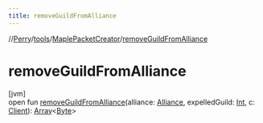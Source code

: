 ```yaml
---
title: removeGuildFromAlliance
---
```

//[Perry](../../../index.html)/[tools](../index.html)/[MaplePacketCreator](index.html)/[removeGuildFromAlliance](remove-guild-from-alliance.html)



# removeGuildFromAlliance



[jvm]\
open fun [removeGuildFromAlliance](remove-guild-from-alliance.html)(alliance: [Alliance](../../net.server.guild/-alliance/index.html), expelledGuild: [Int](https://kotlinlang.org/api/latest/jvm/stdlib/kotlin/-int/index.html), c: [Client](../../client/-client/index.html)): [Array](https://kotlinlang.org/api/latest/jvm/stdlib/kotlin/-array/index.html)<[Byte](https://kotlinlang.org/api/latest/jvm/stdlib/kotlin/-byte/index.html)>




